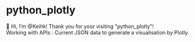 # python_plotly
👋 Hi, I’m @Keihk! Thank you for your visiting "python_plotly"!  
Working with APIs : Current JSON data to generate a visualisation by Plotly.
